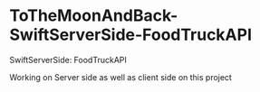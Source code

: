 # ToTheMoonAndBack-SwiftServerSide-FoodTruckAPI
SwiftServerSide: FoodTruckAPI

Working on Server side as well as client side on this project
